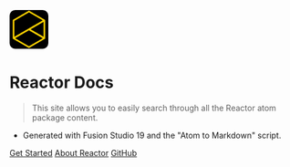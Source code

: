 <!-- _coverpage.md -->

![logo](icon-reactor.png)

# Reactor Docs

> This site allows you to easily search through all the Reactor atom package content.

- Generated with Fusion Studio 19 and the "Atom to Markdown" script.

[Get Started](#reactor-atom-packages)
[About Reactor](reactor.md)
[GitHub](https://github.com/Kartaverse/Reactor-Docs)

